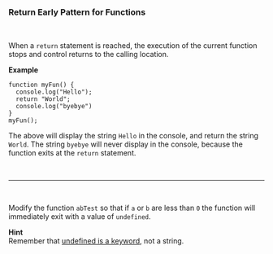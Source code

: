 ### **Return Early Pattern for Functions**

<br>

When a `return` statement is reached, the execution of the current function stops and control returns to the calling location.

**Example**

```
function myFun() {
  console.log("Hello");
  return "World";
  console.log("byebye")
}
myFun();
```

The above will display the string `Hello` in the console, and return the string `World`. The string `byebye` will never display in the console, because the function exits at the `return` statement.

<br>

---

<br>

Modify the function `abTest` so that if `a` or `b` are less than `0` the function will immediately exit with a value of `undefined`.

**Hint**<br>
Remember that [undefined is a keyword](https://www.freecodecamp.org/learn/javascript-algorithms-and-data-structures/basic-javascript/understanding-uninitialized-variables), not a string.
